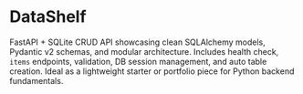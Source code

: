 # DataShelf
FastAPI + SQLite CRUD API showcasing clean SQLAlchemy models, Pydantic v2 schemas, and modular architecture. Includes health check, `items` endpoints, validation, DB session management, and auto table creation. Ideal as a lightweight starter or portfolio piece for Python backend fundamentals.
